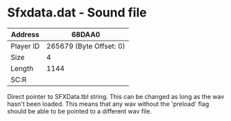 
#  Sfxdata.dat - Sound file
Address   | 68DAA0
----------|-------------
Player ID | 265679 (Byte Offset: 0)
Size 	  | 4
Length 	  | 1144
SC:R      | 

Direct pointer to SFXData.tbl string. This can be changed as long as the wav hasn't been loaded. This means that any wav without the 'preload' flag should be able to be pointed to a different wav file.
